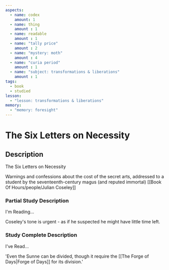 ```yaml
---
aspects: 
  - name: codex
    amount: 1
  - name: thing
    amount : 1
  - name: readable
    amount : 1
  - name: "tally price"
    amount : 2
  - name: "mystery: moth"
    amount : 4
  - name: "curia period"
    amount : 1
  - name: "subject: transformations & liberations"
    amount : 1
tags:
  - book
  - studied
lesson:
  - "lesson: transformations & liberations"
memory:
  - "memory: foresight"
---
```


# The Six Letters on Necessity

## Description
The Six Letters on Necessity

Warnings and confessions about the cost of the secret arts, addressed to a student by the seventeenth-century magus (and reputed immortal) [[Book Of Hours/people/Julian Coseley]]
### Partial Study Description
I'm Reading...

Coseley's tone is urgent - as if he suspected he might have little time left.
### Study Complete Description
I've Read...

'Even the Sunne can be divided, though it require the [[The Forge of Days|Forge of Days]] for its division.'